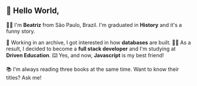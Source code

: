 ## :wave: Hello World,
:raising_hand_woman: I'm **Beatriz** from São Paulo, Brazil. I'm graduated in **History** and it's a funny story.

:page_with_curl: Working in an archive, I got interested in how **databases** are built.
:woman_student: As a result, I decided to become a **full stack developer** and I'm studying at **Driven Education**.
:keyboard: Yes, and now, **Javascript** is my best friend!

:books: I'm always reading three books at the same time. Want to know their titles? Ask me!
